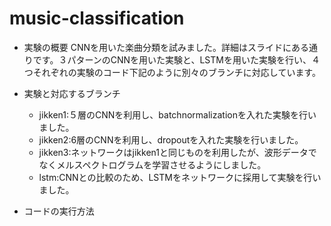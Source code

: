 # music-classification

* 実験の概要
CNNを用いた楽曲分類を試みました。詳細はスライドにある通りです。３パターンのCNNを用いた実験と、LSTMを用いた実験を行い、４つそれぞれの実験のコード下記のように別々のブランチに対応しています。

* 実験と対応するブランチ
    * jikken1:５層のCNNを利用し、batchnormalizationを入れた実験を行いました。 
    * jikken2:6層のCNNを利用し、dropoutを入れた実験を行いました。 
    * jikken3:ネットワークはjikken1と同じものを利用したが、波形データでなくメルスペクトログラムを学習させるようにしました。 
    * lstm:CNNとの比較のため、LSTMをネットワークに採用して実験を行いました。 
  
* コードの実行方法
